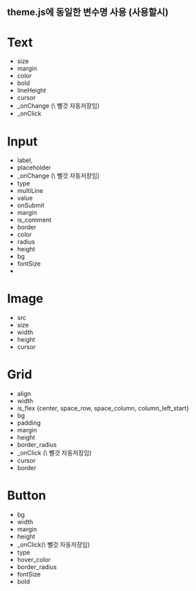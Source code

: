 ## theme.js에 동일한 변수명 사용 (사용할시)

# Text

- size
- margin
- color
- bold
- lineHeight
- cursor
- \_onChange (\ 뺄것 자동저장임)
- _onClick

# Input

- label,
- placeholder
- \_onChange (\ 뺄것 자동저장임)
- type
- multiLine
- value
- onSubmit
- margin
- is_comment
- border
- color
- radius
- height
- bg
- fontSize
-

# Image

- src
- size
- width
- height
- cursor 

# Grid

- align
- width
- is_flex {center, space_row, space_column, column_left_start}
- bg
- padding
- margin
- height
- border_radius
- \_onClick (\ 뺄것 자동저장임)
- cursor
- border

# Button

- bg
- width
- margin
- height
- \_onClick(\ 뺄것 자동저장임)
- type
- hover_color
- border_radius
- fontSize
- bold
